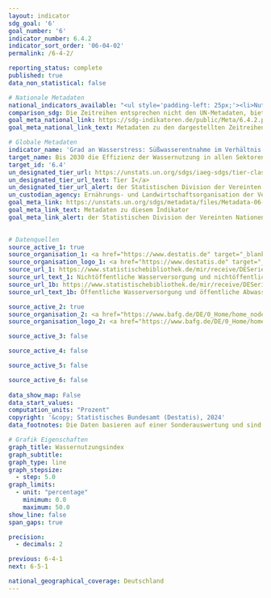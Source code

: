 ```yaml
---
layout: indicator    
sdg_goal: '6'    
goal_number: '6'    
indicator_number: 6.4.2    
indicator_sort_order: '06-04-02'    
permalink: /6-4-2/    

reporting_status: complete    
published: true    
data_non_statistical: false    

# Nationale Metadaten    
national_indicators_available: "<ul style='padding-left: 25px;'><li>Nutzung der Wasserressourcen: Anteil der Gewinnung an den erneuerbaren Wasserressourcen</li> <li> Nutzung der Wasserressourcen: Anteil der Gewinnung an den erneuerbaren Wasserressourcen (ohne Kühlwasser)</li></ul>"    
comparison_sdg: Die Zeitreihen entsprechen nicht den UN-Metadaten, bieten aber zusätzliche Informationen.    
goal_meta_national_link: https://sdg-indikatoren.de/public/Meta/6.4.2.pdf
goal_meta_national_link_text: Metadaten zu den dargestellten Zeitreihen    

# Globale Metadaten    
indicator_name: 'Grad an Wasserstress: Süßwasserentnahme im Verhältnis zu den vorhandenen Süßwasserressourcen'    
target_name: Bis 2030 die Effizienz der Wassernutzung in allen Sektoren wesentlich steigern und eine nachhaltige Entnahme und Bereitstellung von Süßwasser gewährleisten, um der Wasserknappheit zu begegnen und die Zahl der unter Wasserknappheit leidenden Menschen erheblich zu verringern    
target_id: '6.4'    
un_designated_tier_url: https://unstats.un.org/sdgs/iaeg-sdgs/tier-classification/'    
un_designated_tier_url_text: Tier I</a>    
un_designated_tier_url_alert: der Statistischen Division der Vereinten Nationen    
un_custodian_agency: Ernährungs- und Landwirtschaftsorganisation der Vereinten Nationen (FAO)    
goal_meta_link: https://unstats.un.org/sdgs/metadata/files/Metadata-06-04-02.pdf    
goal_meta_link_text: Metadaten zu diesem Indikator    
goal_meta_link_alert: der Statistischen Division der Vereinten Nationen    
    

# Datenquellen
source_active_1: true
source_organisation_1: <a href="https://www.destatis.de" target="_blank"> Statistisches Bundesamt (Destatis) </a>
source_organisation_logo_1: <a href="https://www.destatis.de" target="_blank"><img src="https://sdg-indikatoren.de/public/OrgImgDe/destatis.png" alt="Logo destatis" style="height:60px; width:148px"/></a>
source_url_1: https://www.statistischebibliothek.de/mir/receive/DESerie_mods_00000204
source_url_text_1: Nichtöffentliche Wasserversorgung und nichtöffentliche Abwasserentsorgung
source_url_1b: https://www.statistischebibliothek.de/mir/receive/DESerie_mods_00000931
source_url_text_1b: Öffentliche Wasserversorgung und öffentliche Abwasserentsorgung

source_active_2: true
source_organisation_2: <a href="https://www.bafg.de/DE/0_Home/home_node.html" target="_blank" onclick="return confirm_alert('der Bundesanstalt für Gewässerkunde','De');"> Bundesanstalt für Gewässerkunde (BfG) </a>
source_organisation_logo_2: <a href="https://www.bafg.de/DE/0_Home/home_node.html" target="_blank" onclick="return confirm_alert('der Bundesanstalt für Gewässerkunde','De');"><img src="https://sdg-indikatoren.de/public/OrgImgDe/bfg.png" alt="Logo bfg" style="height:60px; width:148px"/></a>

source_active_3: false

source_active_4: false

source_active_5: false

source_active_6: false
    
data_show_map: False    
data_start_values:     
computation_units: "Prozent"    
copyright: '&copy; Statistisches Bundesamt (Destatis), 2024'    
data_footnotes: Die Daten basieren auf einer Sonderauswertung und sind nicht öffentlich zugänglich.<br>• 2010 bis 2016 korrigierte Daten.    

# Grafik Eigenschaften    
graph_title: Wassernutzungsindex
graph_subtitle:     
graph_type: line
graph_stepsize: 
  - step: 5.0    
graph_limits:
  - unit: "percentage"
    minimum: 0.0
    maximum: 50.0
show_line: false
span_gaps: true

precision:
  - decimals: 2    

previous: 6-4-1    
next: 6-5-1    

national_geographical_coverage: Deutschland    
---
```


<span></span>